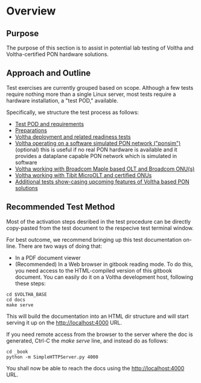 # Overview

## Purpose

The purpose of this section is to assist in potential lab testing of Voltha and Voltha-certified PON hardware solutions.

## Approach and Outline

Test exercises are currently grouped based on scope. Although a few tests require nothing more than a single Linux server, most tests require a hardware installation, a "test POD," available.

Specifically, we structure the test process as follows:

* [Test POD and requirements](requirements.md)
* [Preparations](preparations.md)
* [Voltha deployment and related readiness tests](V00_voltha.md)
* [Voltha operating on a software simulated PON network ("ponsim")](S00_ponsim_tests.md) (optional) this is useful if no real PON hardware is available and it provides a dataplane capable PON network which is simulated in software
* [Voltha working with Broadcom Maple based OLT and Broadcom ONU(s)](M00_maple_olt_tests.md)
* [Voltha working with Tibit MicroOLT and certified ONUs](T00_tibit_olt_tests.md)
* [Additional tests show-casing upcoming features of Voltha based PON solutions](P00_previews.md)

## Recommended Test Method

Most of the activation steps desribed in the test procedure can be directly copy-pasted from the test document to the respecive test terminal window.

For best outcome, we recommend bringing up this test documentation on-line. There are two ways of doing that:

* In a PDF document viewer
* (Recommended) In a Web browser in gitbook reading mode. To do this, you need access to the HTML-compiled version of this gitbook document. You can easily do it on a Voltha development host, following these steps:

```shell
cd $VOLTHA_BASE
cd docs
make serve
```

This will build the documentation into an HTML dir structure and will start serving it up on the <http://localhost:4000> URL.

If you need remote access from the browser to the server where the doc is generated, Ctrl-C the *make serve* line, and instead do as follows:

```shell
cd _book
python -m SimpleHTTPServer.py 4000
```

You shall now be able to reach the docs using the <http://localhost:4000> URL.
